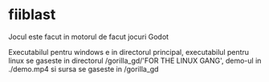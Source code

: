 # fiiblast
Jocul este facut in motorul de facut jocuri Godot

Executabilul pentru windows e in directorul principal, executabilul pentru linux se gaseste in directorul /gorilla_gd/'FOR THE LINUX GANG', demo-ul in ./demo.mp4 si sursa se gaseste in /gorilla_gd

